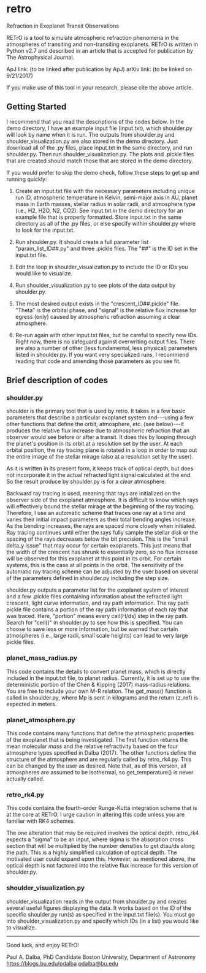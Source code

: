 # retro

Refraction in Exoplanet Transit Observations

RETrO is a tool to simulate atmospheric refraction phenomena in the atmospheres of transiting and non-transiting exoplanets. RETrO is written in Python v2.7 and described in an article that is accepted for publication by The Astrophysical Journal. 

ApJ link: (to be linked after publication by ApJ)
arXiv link: (to be linked on 9/21/2017)

If you make use of this tool in your research, please cite the above article.


## Getting Started

I recommend that you read the descriptions of the codes below. In the demo directory, I have an example input file (input.txt), which shoulder.py will look by name when it is run. The outputs from shoulder.py and shoulder_visualization.py are also stored in the demo directory. Just download all of the .py files, place input.txt in the same directory, and run shoulder.py. Then run shoulder_visualization.py. The plots and .pickle files that are created should match those that are stored in the demo directory.

If you would prefer to skip the demo check, follow these steps to get up and running quickly:

1. Create an input.txt file with the necessary parameters including unique run ID, atmospheric temperature in Kelvin, semi-major axis in AU, planet mass in Earth masses, stellar radius in solar radii, and atmosphere type (i.e., H2, H2O, N2, CO2). See input.txt in the demo directory for an example file that is properly formatted. Store input.txt in the same directory as all of the .py files, or else specify within shoulder.py where to look for the input.txt.

2. Run shoulder.py. It should create a full parameter list "param_list_ID##.py" and three .pickle files. The "##" is the ID set in the input.txt file.

3. Edit the loop in shoulder_visualization.py to include the ID or IDs you would like to visualize. 

4. Run shoulder_visualization.py to see plots of the data output by shoulder.py.

5. The most desired output exists in the "crescent_ID##.pickle" file. "Theta" is the orbital phase, and "signal" is the relative flux increase for egress (only) caused by atmospheric refraction assuming a clear atmosphere. 

6. Re-run again with other input.txt files, but be careful to specify new IDs. Right now, there is no safeguard against overwriting output files. There are also a number of other (less fundamental, less physical) parameters listed in shoulder.py. If you want very specialized runs, I recommend reading that code and amending those parameters as you see fit.


## Brief description of codes

### shoulder.py

shoulder is the primary tool that is used by retro. It takes in a few basic parameters that describe a particular exoplanet system and---using a few other functions that define the orbit, atmosphere, etc. (see below)---it produces the relative flux increase due to atmospheric refraction that an observer would see before or after a transit. It does this by looping through the planet's position in its orbit at a resolution set by the user. At each orbital position, the ray tracing plane is rotated in a loop in order to map out the entire image of the stellar mirage (also at a resolution set by the user). 

As it is written in its present form, it keeps track of optical depth, but does not incorporate it in the actual refracted light signal calculated at the end. So the result produce by shoulder.py is for a *clear* atmosphere. 

Backward ray tracing is used, meaning that rays are initialized on the observer side of the exoplanet atmosphere. It is difficult to know which rays will effectively bound the stellar mirage at the beginning of the ray tracing. Therefore, I use an automatic scheme that traces one ray at a time and varies their initial impact parameters as their total bending angles increase. As the bending increases, the rays are spaced more closely when initiated. Ray tracing continues until either the rays fully sample the stellar disk or the spacing of the rays decreases below the bit precision. This is the "small delta_y issue" that may occur for certain exoplanets. This just means that the width of the crescent has shrunk to essentially zero, so no flux increase will be observed for this exoplanet at this point in its orbit. For certain systems, this is the case at all points in the orbit. The sensitivity of the automatic ray tracing scheme can be adjusted by the user based on several of the parameters defined in shoulder.py including the step size.
 
shoulder.py outputs a parameter list for the exoplanet system of interest and a few .pickle files containing information about the refracted light crescent, light curve information, and ray path information. The ray path pickle file contains a portion of the ray path information of each ray that was traced. Here, "portion" means every ceil(H/ds) step in the ray path. Search for "ceil()" in shoulder.py to see how this is specified. You can choose to save less or more information, but be warned that certain atmospheres (i.e., large radii, small scale heights) can lead to very large pickle files.

### planet_mass_radius.py

This code contains the details to convert planet mass, which is directly included in the input.txt file, to planet radius. Currently, it is set up to use the deterministic portion of the Chen & Kipping (2017) mass-radius relations. You are free to include your own M-R relation. The get_mass() function is called in shoulder.py, where Mp is sent in kilograms and the return (z_ref) is expected in meters.

### planet_atmosphere.py

This code contains many functions that define the atmospheric properties of the exoplanet that is being investigated. The first function returns the mean molecular *mass* and the relative refractivity based on the four atmosphere types specified in Dalba (2017). The other functions define the structure of the atmosphere and are regularly called by retro_rk4.py. This can be changed by the user as desired. Note that, as of this version, all atmospheres are assumed to be isothermal, so get_temperature() is never actually called.

### retro_rk4.py

This code contains the fourth-order Runge-Kutta integration scheme that is at the core at RETrO. I urge caution in altering this code unless you are familiar with RK4 schemes.

The one alteration that may be required involves the optical depth. retro_rk4 expects a "sigma" to be an input, where sigma is the absorption cross section that will be multiplied by the number densities to get dtau/ds along the path. This is a highly simplified calculation of optical depth. The motivated user could expand upon this. However, as mentioned above, the optical depth is not factored into the relative flux increase for this version of shoulder.py.

### shoulder_visualization.py

shoulder_visualization reads in the output from shoulder.py and creates several useful figures displaying the data. It works based on the ID of the specific shoulder.py run(s) as specified in the input.txt file(s). You must go into shoulder_visualization.py and specify which IDs (in a list) you would like to visualize. 

---

Good luck, and enjoy RETrO!

Paul A. Dalba, PhD Candidate
Boston University, Department of Astronomy
https://blogs.bu.edu/pdalba
pdalba@bu.edu
